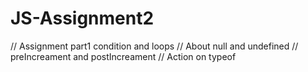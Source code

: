# JS-Assignment2
 // Assignment part1 condition and loops
 // About null and undefined
 // preIncreament and postIncreament
 // Action on typeof


